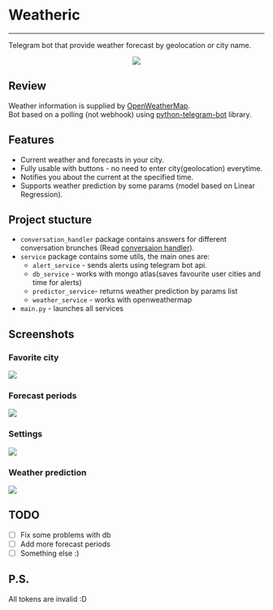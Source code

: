 # Weatheric

----------

Telegram bot that provide weather forecast by geolocation or city name.  
  
<p align="center">
  <img src="images/demo1.gif">
</p>    
  
  
  
## Review  
  
Weather information is supplied by [OpenWeatherMap](https://openweathermap.org/).  
Bot based on a polling (not webhook) using [python-telegram-bot](https://github.com/python-telegram-bot/python-telegram-bot) library.  
  
  
## Features
- Current weather and forecasts in your city.
- Fully usable with buttons - no need to enter city(geolocation) everytime.
- Notifies you about the current at the specified time.
- Supports weather prediction by some params (model based on Linear Regression).

## Project stucture
 - `conversation_handler` package contains answers for different conversation brunches (Read [conversaion handler](https://python-telegram-bot.readthedocs.io/en/stable/telegram.ext.conversationhandler.html)).
 - `service` package contains some utils, the main ones are:
   - `alert_service` - sends alerts using telegram bot api.
   - `db_service` - works with mongo atlas(saves favourite user cities and time for alerts) 
   - `predictor_service`- returns weather prediction by params list
   - `weather_service` - works with openweathermap
 - `main.py` - launches all services
 
## Screenshots

<p align="center">
  <h3>Favorite city</h3>
  <img src="images/img3.jpg">
</p>    

<p align="center">
  <h3>Forecast periods</h3>
  <img src="images/img6.jpg" >
</p>    

<p align="center">
  <h3>Settings</h3>
  <img src="images/img4.jpg">
</p>    

<p align="center">
  <h3>Weather prediction</h3>
  <img src="images/img5.jpg" >
</p>    


## TODO
- [ ] Fix some problems with db
- [ ] Add more forecast periods
- [ ] Something else :)

## P.S.
All tokens are invalid :D